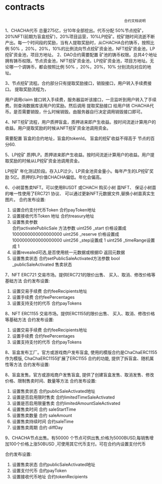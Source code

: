 # contracts

                                                           合约文档说明

1、CHACHA代币 总量275亿，分10年全部挖出。代币分配 50%节点挖矿，20%NFT(前期为盲盒挖矿)，20%项目运营，10%LP挖矿。挖矿随时间流逝不断产出。每一个时间段的奖励，当有人提取奖励时，从CHACHA合约铸币，按照比例 50% ，20%，20%，10%的比例流向节点挖矿资金池，NFT挖矿资金池，LP挖矿资金池，项目方地址。
2、DAO合约需要配置 矿池的铸币权限。总共4个地址拥有铸币权限。节点资金池，NFT挖矿资金池，LP挖矿资金池，项目方地址。无论哪一个调铸币，都会按照比例 50% ，20%，20%，10% 分别流向对应的地址。

3、节点挖矿流程。合约部分只有提取奖励接口，销毁接口，用户转入手续费接口。 提取奖励流程为，

用户调用claim 接口转入手续费，服务器监听该接口，一旦监听到用户转入了手续费。则查询数据库该用户的奖励。然后调用 提取奖励接口 给用户转 CHACHA代币。是否需要销毁，什么时候销毁。由服务器自行决定调用销毁接口即可。

4、NFT挖矿流程，用户质押盲盒，质押进来即产生收益。按时间流逝计算用户的收益。用户提取奖励的时候从NFT挖矿资金池调用资金。

需要配置 盲盒的合约地址，盲盒的tokenId。 盲盒的挖矿收益不得高于 节点的百分60.

5、LP挖矿 质押LP。质押进来即产生收益。按时间流逝计算用户的收益。用户提取奖励的时候从LP挖矿资金池调用资金。

LP挖矿 年化测试阶段。存入LP过少。LP资金池资金量小。每年产生的LP挖矿奖励 5亿。质押的LP价值CHACHA偏低。年化会偏高。

6、小树苗售卖NFT。可以使用BUSDT 或CHACH 购买小树
苗NFT、 保证小树苗的唯一性使用了ERC721 协议、	可以通过更新NFT元数据文件,替换小树苗真实生图片。
合约发布设置:

1)	设置合约支付代币Token   合约payToken地址
2)	设置接收代币Token 地址  合约treasury地址
3)	设置售卖参数				
合约activatePublicSale  方法参数
uint256 _start  价格设置成1000000000000000000
uint256 _reserve 价格设置成1000000000000000000
uint256 _step设置成 1 
uint256 _timeRange设置成  1
4)	设置revealed可选,是否使用统一元数据或根据ID 返回元数据
5)	设置售卖状态
合约setPublicSaleActivated方法参数
bool _publicSaleActivated 售卖状态

7、NFT ERC721 交易市场。提供ERC721的限价出售、
买入、取消、修改价格等基础方法 
合约发布设置:
1)	设置交易手续费  合约feeRecipients地址
2)	设置手续费  		合约feePercentages
3)	设置支持支付的代币		合约payTokens


8、NFT ERC1155 交易市场。提供ERC1155的限价出售、
买入、取消、修改价格等基础方法 
合约发布设置:
1)	设置交易手续费  合约feeRecipients地址
2)	设置手续费  		合约feePercentages
3)	设置支持支付的代币		合约payTokens

8、盲盒发布工厂。官方或游戏商户发布盲盒, 使用的模版合约是ChaChaERC1155作为模版, ChaChaERC1155扩展了ERC1155 合约的功能, 提供了拆盲盒、随机属性等方法
合约发布设置:

8、盲盒发售。官方或游戏商户发售盲盒, 提供了创建盲盒发售、取消发售、修改价格、限制售卖时间、数量等方法
合约发布设置:
1)	设置售卖状态  合约publicSaleActivated地址
2)	设置是否启用限时售卖  		合约limitedTimeSaleActivated
3)	设置是否启用限量售卖		合约limitedAmountSaleActivated
4)	设置售卖时间		合约  saleStartTime
5)	设置售卖数量			合约  saleAmount
6)	设置售卖持续时间  	合约saleTime
7)	设置售卖周期		合约 diffDay

9、CHACHA节点出售。有50000 个节点可供出售,价格为5000BUSD,每销售增加100个价格上涨50BUSD ,可使用其它代币支付。可在合约内设置支付代币

合约发布设置:
1)	设置售卖状态  合约publicSaleActivated地址
2)	设置支付代币  	合约payToken
3)	设置接收代币地址	合约tokenRecipients

